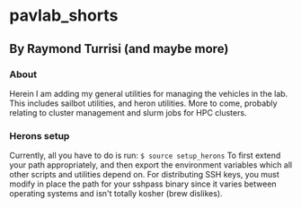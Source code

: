 # pavlab_shorts

## By Raymond Turrisi (and maybe more)

### About 

Herein I am adding my general utilities for managing the vehicles in the lab. This includes sailbot utilities, and heron utilities. More to come, probably relating to cluster management and slurm jobs for HPC clusters. 

### Herons setup
Currently, all you have to do is run: 
`$ source setup_herons`
To first extend your path appropriately, and then export the environment variables which all other scripts and utilities depend on. For distributing SSH keys, you must modify in place the path for your sshpass binary since it varies between operating systems and isn't totally kosher (brew dislikes).